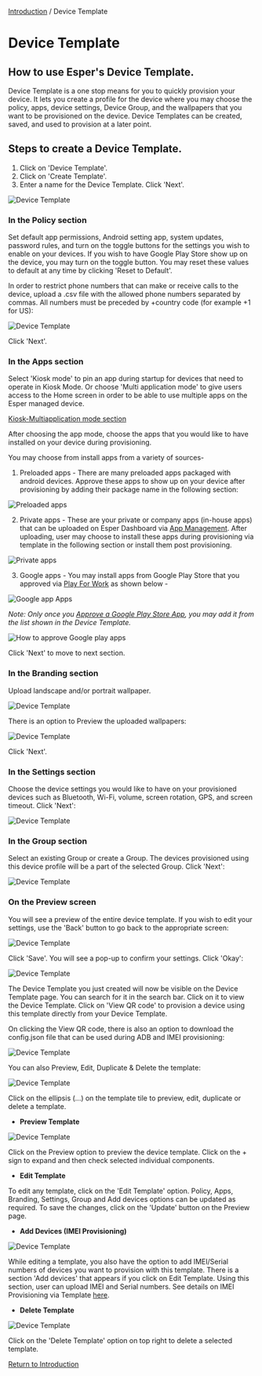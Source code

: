 [Introduction](../../../console.md) / Device Template

# Device Template

## How to use Esper's Device Template.

Device Template is a one stop means for you to quickly provision your device. It lets you create a profile for the device where you may choose the policy, apps, device settings, Device Group, and the wallpapers that you want to be provisioned on the device. Device Templates can be created, saved, and used to provision at a later point.

## Steps to create a Device Template.

1.  Click on 'Device Template'.
2.  Click on 'Create Template'.
3.  Enter a name for the Device Template. Click 'Next'.

![Device Template](../../assets/OLD_DASHBOARD/1_DT.png)

### In the Policy section

Set default app permissions, Android setting app, system updates, password rules, and turn on the toggle buttons for the settings you wish to enable on your devices. If you wish to have Google Play Store show up on the device, you may turn on the toggle button. You may reset these values to default at any time by clicking 'Reset to Default'.

In order to restrict phone numbers that can make or receive calls to the device, upload a .csv file with the allowed phone numbers separated by commas. All numbers must be preceded by +country code (for example +1 for US):

![Device Template](../../assets/OLD_DASHBOARD/2_DT.png)

Click 'Next'.

### In the Apps section

Select 'Kiosk mode' to pin an app during startup for devices that need to operate in Kiosk Mode. Or choose 'Multi application mode' to give users access to the Home screen in order to be able to use multiple apps on the Esper managed device.

[Kiosk-Multiapplication mode section](../../assets/OLD_DASHBOARD/kiosk-multiapplication-template.png)

After choosing the app mode, choose the apps that you would like to have installed on your device during provisioning.

You may choose from install apps from a variety of sources-

1.  Preloaded apps - There are many preloaded apps packaged with android devices. Approve these apps to show up on your device after provisioning by adding their package name in the following section:

![Preloaded apps](../../assets/OLD_DASHBOARD/preloaded-apps-template.png)

2.  Private apps - These are your private or company apps (in-house apps) that can be uploaded on Esper Dashboard via [App Management](../app-management/index.md). After uploading, user may choose to install these apps during provisioning via template in the following section or install them post provisioning.

![Private apps](../../assets/OLD_DASHBOARD/private-apps-template.png)

3.  Google apps - You may install apps from Google Play Store that you approved via [Play For Work](../play-work/index.md) as shown below -

![Google app Apps](../../assets/OLD_DASHBOARD/googleplay-app-template.png)

<i> Note: Only once you [Approve a Google Play Store App](how-approve-google-play-store-app/index.md), you may add it from the list shown in the Device Template.</i>

![How to approve Google play apps](../../assets/OLD_DASHBOARD/approve-google-apps.png)

Click 'Next' to move to next section.

### In the Branding section

Upload landscape and/or portrait wallpaper.

![Device Template](../../assets/OLD_DASHBOARD/11_DT.png)

There is an option to Preview the uploaded wallpapers:

![Device Template](../../assets/OLD_DASHBOARD/11.1_DT.png)

Click 'Next'.

### In the Settings section

Choose the device settings you would like to have on your provisioned devices such as Bluetooth, Wi-Fi, volume, screen rotation, GPS, and screen timeout. Click 'Next':

![Device Template](../../assets/OLD_DASHBOARD/12_DT.png)

### In the Group section

Select an existing Group or create a Group. The devices provisioned using this device profile will be a part of the selected Group. Click 'Next':

![Device Template](../../assets/OLD_DASHBOARD/13_DT.png)

### On the Preview screen

You will see a preview of the entire device template. If you wish to edit your settings, use the 'Back' button to go back to the appropriate screen:

![Device Template](../../assets/OLD_DASHBOARD/14_DT.png)

Click 'Save'. You will see a pop-up to confirm your settings. Click 'Okay':

![Device Template](../../assets/OLD_DASHBOARD/15_DT.png)

The Device Template you just created will now be visible on the Device Template page. You can search for it in the search bar. Click on it to view the Device Template. Click on 'View QR code' to provision a device using this template directly from your Device Template.

On clicking the View QR code, there is also an option to download the config.json file that can be used during ADB and IMEI provisioning:

![Device Template](../../assets/OLD_DASHBOARD/19_DT.png)

You can also Preview, Edit, Duplicate & Delete the template:

![Device Template](../images/temp_2.png)

Click on the ellipsis (...) on the template tile to preview, edit, duplicate or delete a template.

* **Preview Template**

![Device Template](../../assets/OLD_DASHBOARD/17_DT.png)

Click on the Preview option to preview the device template. Click on the + sign to expand and then check selected individual components.

* **Edit Template**

To edit any template, click on the 'Edit Template' option. Policy, Apps, Branding, Settings, Group and Add devices options can be updated as required. To save the changes, click on the 'Update' button on the Preview page.

* **Add Devices (IMEI Provisioning)**

![Device Template](../../assets/OLD_DASHBOARD/13.1_DT.png)

While editing a template, you also have the option to add IMEI/Serial numbers of devices you want to provision with this template. There is a section 'Add devices' that appears if you click on Edit Template. Using this section, user can upload IMEI and Serial numbers. See details on IMEI Provisioning via Template [here](https://docs.esper.io/home/devconsole/device-template/imei-provisioning-template/).

* **Delete Template**

![Device Template](../../assets/OLD_DASHBOARD/18_DT.png)

Click on the 'Delete Template' option on top right to delete a selected template.

[Return to Introduction](../index.md)
